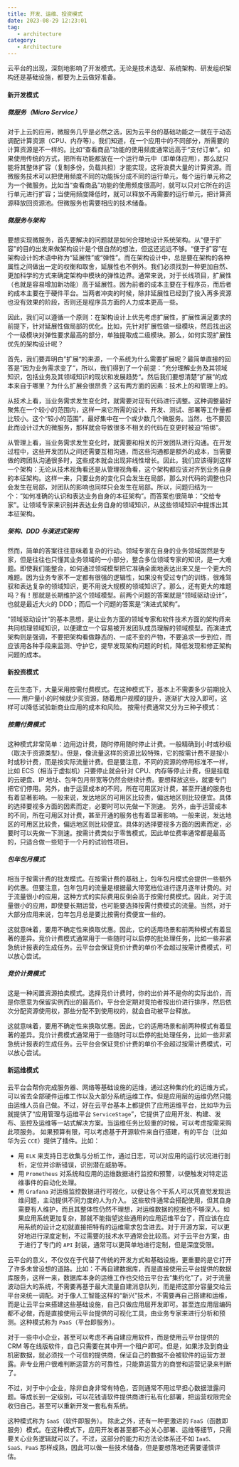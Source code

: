 ```yaml
---
title: 开发、运维、投资模式
date: 2023-08-29 12:23:01
tag: 
   - architecture
category:
   - Architecture
---
```


云平台的出现，深刻地影响了开发模式。无论是技术选型、系统架构、研发组织架构还是基础设施，都要为上云做好准备。
#### 新开发模式

##### 微服务（Micro Service）
对于上云的应用，微服务几乎是必然之选，因为云平台的基础功能之一就在于动态调配计算资源（CPU、内存等）。我们知道，在一个应用中的不同部分，所需要的计算资源是不一样的。比如“查看商品”功能的使用频度通常远高于“支付订单”。如果使用传统的方式，把所有功能都放在一个运行单元中（即单体应用），那么就只能将其整体扩容（复制多份，负载共担）才能实现，这将浪费大量的计算资源。而微服务技术可以把使用频度不同的功能拆分成不同的运行单元，每个运行单元称之为一个微服务。比如当“查看商品”功能的使用频度很高时，就可以只对它所在的运行单元进行扩容；当使用频度降低时，就可以释放不再需要的运行单元，把计算资源释放回资源池。但微服务也需要相应的技术储备。

##### 微服务与架构
要想实现微服务，首先要解决的问题就是如何合理地设计系统架构。从“便于扩容”的目的出发来做架构设计是个很自然的想法，但这还远远不够。“便于扩容”在架构设计的术语中称为“延展性”或“弹性”。而在架构设计中，总是要在架构的各种属性之间做出一定的权衡和取舍，延展性也不例外。我们必须找到一种更加自然、更加科学的方式来确定架构中模块的弹性边界。通常来说，对于长线项目，扩展性（也就是容易增加新功能）高于延展性。因为前者的成本主要在于程序员，而后者的成本主要在于硬件平台。当两者冲突的时候，除非延展性已经到了投入再多资源也没有效果的阶段，否则还是程序员方面的人力成本更高一些。

因此，我们可以遵循一个原则：在架构设计上优先考虑扩展性，扩展性满足要求的前提下，针对延展性做局部的优化。比如，先针对扩展性做一级模块，然后找出这个一级模块对弹性要求最高的部分，单独提取成二级模块。那么，如何实现扩展性优先的架构设计呢？

首先，我们要弄明白”扩展“的来源，一个系统为什么需要扩展呢？最简单直接的回答是”因为业务需求变了“，所以，我们得到了一个前提：”充分理解业务及其领域知识，包括业务及其领域知识的现状和发展趋势“。然后我们要想清楚”扩展“的成本来自于哪里？为什么扩展会很昂贵？这有两方面的因素：技术上的和管理上的。

从技术上看，当业务需求发生变化时，就需要对现有代码进行调整。这种调整最好聚焦在一个较小的范围内，这样一来它所需的设计、开发、测试、部署等工作量都比较小。这个“较小的范围”，最好集中在一个或少数几个微服务。当然，也不要因此而设计过大的微服务，那样就会导致很多不相关的代码在变更时被迫“陪绑”。

从管理上看，当业务需求发生变化时，就需要和相关的开发团队进行沟通。在开发过程中，这些开发团队之间还需要互相沟通，而这些沟通都是额外的成本，当需要做的跨团队沟通很多时，这些成本就会出现非线性增长。因此，我们应该得到这样一个架构：无论从技术视角看还是从管理视角看，这个架构都应该对齐到业务自身的本征架构。这样一来，只要业务的变化只会发生在局部，那么对代码的调整也只会发生在局部，对团队的影响也同样只会发生在局部。所以，问题归结为一个：“如何准确的认识和表达业务自身的本征架构”。而答案也很简单：“交给专家”。让领域专家来识别并表达业务自身的领域知识，从这些领域知识中提炼出其本征架构。

##### 架构、DDD 与演进式架构
然而，简单的答案往往意味着复杂的行动。领域专家在自身的业务领域固然是专家，但是往往也只懂其业务领域的一小部分，整合多位领域专家的知识，是一大难题。即使我们能整合，如何通过领域模型把它准确全面地表达出来又是一个更大的难题。因为业务专家不一定都有很强的逻辑性，如果没有受过专门的训练，很难驾驭和表达复杂的领域知识，更不用说大规模的领域知识了。那么，还有更大的难题吗？有！那就是长期维护这个领域模型。前两个问题的答案就是“领域驱动设计”，也就是最近大火的 DDD；而后一个问题的答案是“演进式架构”。

“领域驱动设计”的基本思想，是让业务方面的领域专家和软件技术方面的架构师来共同梳理领域知识，以便建立一个容易被开发团队成员理解的领域模型。而演进式架构则是强调，不要把架构看做静态的、一成不变的产物，不要追求一步到位，而应该用各种手段来监测、守护它，提早发现架构问题的时机，降低发现和修正架构问题的成本。

#### 新投资模式
在云生态下，大量采用按需付费模式。在这种模式下，基本上不需要多少前期投入 —— 用户量小的时候就少买资源，随着用户规模的提升，逐渐扩大投入即可。这样可以降低试验新商业应用的成本和风险。
按需付费通常又分为三种子模式：
##### 按需付费模式
这种模式非常简单：边用边计费，随时停用随时停止计费。一般精确到小时或秒级（取决于资源类型）。但是，像流量这样的资源比较特殊，它的按需计费不是按小时或秒计费，而是按实际流量计费。但是要注意，不同的资源的停用标准不一样，比如 ECS（相当于虚拟机）只要停止就会针对 CPU、内存等停止计费，但是挂载的云硬盘、IP 地址、包年包月带宽等仍然会继续计费。要想释放这些，就要专门把它们停用。另外，由于运营成本的不同，所在可用区对计费，甚至开通的服务也有着显著影响。一般来说，发达地区的可用区比较贵，偏远地区则比较便宜。具体的选择要视多方面的因素而定，必要时可以先做一下测速。
另外，由于运营成本的不同，所在可用区对计费，甚至开通的服务也有着显著影响。一般来说，发达地区的可用区比较贵，偏远地区则比较便宜。具体的选择要视多方面的因素而定，必要时可以先做一下测速。按需计费类似于零售模式，因此单位费率通常都是最高的，只适合做一些短于一个月的试验性项目。
##### 包年包月模式
相当于按需计费的批发模式。在按需计费的基础上，包年包月模式会提供一些额外的优惠。但要注意，包年包月的流量是根据最大带宽档位进行逐月逐年计费的。对于流量很小的应用，这种方式的实际费用反倒会高于按需付费模式。因此，对于流量很小的应用，即使要长期运营，也可能要选择按需付费模式的流量。当然，对于大部分应用来说，包年包月总是要比按需付费便宜一些的。

这就意味着，要用不确定性来换取优惠。因此，它的适用场景和前两种模式有着显著的差异。竞价计费模式通常用于一些随时可以启停的批处理任务，比如一些非紧急统计报表的生成任务。云平台会保证竞价计费的单价不会超过按需计费模式，可以放心尝试。
##### 竞价计费模式
这是一种闲置资源拍卖模式。选择竞价计费时，你的出价并不是你的实际出价，而是你愿意为保留实例而出的最高价。平台会定期对竞拍者按出价进行排序，然后依次分配资源使用权，那些分配不到使用权的，就会自动被平台释放。

这就意味着，要用不确定性来换取优惠。因此，它的适用场景和前两种模式有着显著的差异。竞价计费模式通常用于一些随时可以启停的批处理任务，比如一些非紧急统计报表的生成任务。云平台会保证竞价计费的单价不会超过按需计费模式，可以放心尝试。

#### 新运维模式
云平台会帮你完成服务器、网络等基础设施的运维，通过这种集约化的运维方式，可以省去全部硬件运维工作以及大部分系统运维工作。但是应用层的运维仍然只能由运维人员自己做。不过，好在云平台基本上都提供了应用运维平台，比如华为云就提供了“应用管理与运维平台 `ServiceStage`”，它提供了应用开发、构建、发布、监控及运维等一站式解决方案。当运维任务比较重的时候，可以考虑按需采购此项服务。
如果预算有限，可以考虑基于开源软件来自行搭建，有的平台（比如华为云 `CCE`）提供了插件。比如：
- 用 `ELK` 来支持日志收集与分析工作，通过日志，可以对应用的运行状况进行剖析，定位并诊断错误，识别潜在威胁等。
- 用 `Prometheus` 对系统和应用的运维数据进行监控和预警，以便触发对特定运维事件的自动化处理。
- 用 `Grafana` 对运维监控数据进行可视化，以便让各个干系人可以凭直觉发现运维问题，主动提供不同力度的人为介入。
这些软件通常会搭配使用，但其自身需要有人维护，而且其整体性仍然不理想，对运维数据的挖掘也不够深入。如果应用系统更加复杂，那就不能指望这些通用的应用运维平台了，而应该在应用系统的设计之初就直接把特有的运维需求包含进去。对于开源方案，可以更好地进行深度定制，不过需要的技术水平通常会比较高。对于云平台方案，由于进行了专门的 `API` 封装，通常可以更简单地进行定制，但是深度受限。

云平台的意义，不仅仅在于代替了传统的开发方式和基础设施，更重要的是它打开了许多未曾设想的道路。比如：不再自建数据库，而是直接使用云平台提供的数据库服务，这样一来，数据库本身的运维工作也交给云平台去“集约化”了。对于流量波动巨大的系统，不需要再基于最大流量自建消息队列，而是把这部分容量交给云平台来统一调配。对于像人工智能这样的“新兴”技术，不需要再自己搭建和运维，而是让云平台来搭建这些基础设施，自己只做应用层开发即可。甚至连应用层编码都不必做，而是直接使用云平台提供的可视化工具，由业务专家来进行分析和预测。这种模式称为 `PaaS`（平台即服务）。

对于一些中小企业，甚至可以考虑不再自建应用软件，而是使用云平台提供的 CRM 等在线版软件，自己只需要在其中开一个租户即可。但是，如果涉及到商业机密数据，就必须找一个可信的提供商，保证自己的数据不会被软件的运营方泄露。非专业用户很难判断运营方的可靠性，只能靠运营方的商誉和运营记录来判断了。

不过，对于中小企业，除非自身非常有特色，否则通常不用过早担心数据泄露问题。等成长到一定级别，可以花钱请软件提供商进行私有化部署，把运营权限完全收归自己。甚至可以重新开发一套私有系统。

这种模式称为 `SaaS`（软件即服务）。
除此之外，还有一种更激进的 `FaaS`（函数即服务）模式。在这种模式下，应用开发者甚至都不必关心部署、运维等细节，只需要关心业务逻辑就可以了。不过，这部分的能力和方法论体系还不如 `IaaS、SaaS、PaaS` 那样成熟，因此可以做一些技术储备，但是要想落地还需要谨慎评估。
